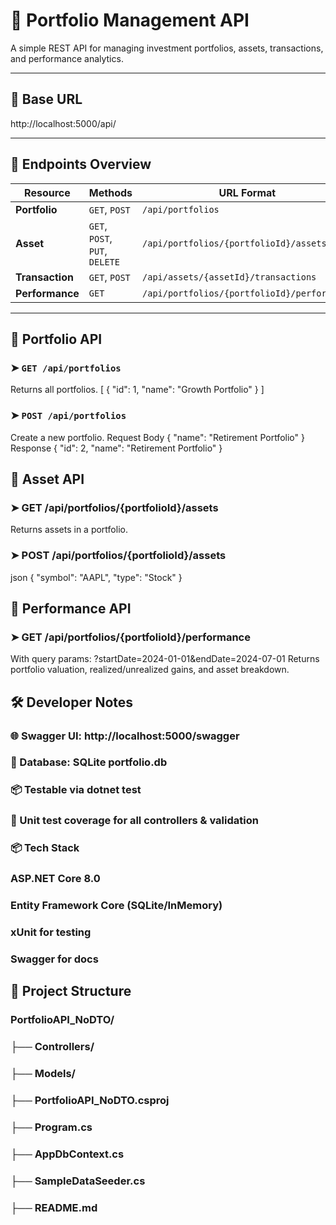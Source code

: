 # 📘 Portfolio Management API

A simple REST API for managing investment portfolios, assets, transactions, and performance analytics.

---

## 🔗 Base URL
http://localhost:5000/api/

---

## 📂 Endpoints Overview

| Resource     | Methods               | URL Format                                |
|--------------|------------------------|--------------------------------------------|
| **Portfolio**    | `GET`, `POST`        | `/api/portfolios`                         |
| **Asset**        | `GET`, `POST`, `PUT`, `DELETE` | `/api/portfolios/{portfolioId}/assets` |
| **Transaction**  | `GET`, `POST`        | `/api/assets/{assetId}/transactions`      |
| **Performance**  | `GET`                | `/api/portfolios/{portfolioId}/performance` |

---

## 📁 Portfolio API

### ➤ `GET /api/portfolios`
Returns all portfolios.
[
  {
    "id": 1,
    "name": "Growth Portfolio"
  }
]

### ➤ `POST /api/portfolios`
Create a new portfolio.
Request Body
{
  "name": "Retirement Portfolio"
}
Response
{
  "id": 2,
  "name": "Retirement Portfolio"
}


## 📁 Asset API
### ➤ GET /api/portfolios/{portfolioId}/assets
Returns assets in a portfolio.

### ➤ POST /api/portfolios/{portfolioId}/assets
json
{
  "symbol": "AAPL",
  "type": "Stock"
}

## 📁  Performance API
### ➤ GET /api/portfolios/{portfolioId}/performance
With query params:
?startDate=2024-01-01&endDate=2024-07-01
Returns portfolio valuation, realized/unrealized gains, and asset breakdown.

## 🛠️ Developer Notes
### 🌐 Swagger UI: http://localhost:5000/swagger
### 💾 Database: SQLite portfolio.db
### 📦 Testable via dotnet test
### 🧪 Unit test coverage for all controllers & validation
### 📦 Tech Stack
### ASP.NET Core 8.0
### Entity Framework Core (SQLite/InMemory)
### xUnit for testing
### Swagger for docs
## 📁 Project Structure

### PortfolioAPI_NoDTO/

### ├── Controllers/
### ├── Models/
### ├── PortfolioAPI_NoDTO.csproj
### ├── Program.cs
### ├── AppDbContext.cs
### ├── SampleDataSeeder.cs
### ├── README.md



